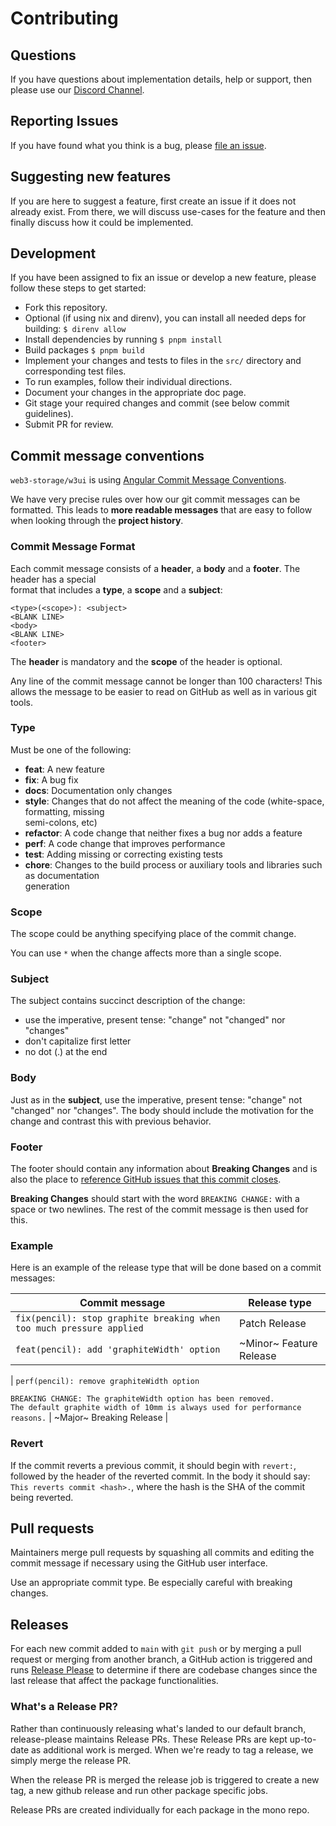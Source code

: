 # Contributing

## Questions

If you have questions about implementation details, help or support, then please use our [Discord Channel](https://discord.com/channels/806902334369824788/864892166470893588).

## Reporting Issues

If you have found what you think is a bug, please [file an issue](https://github.com/web3-storage/w3ui/issues/new).

## Suggesting new features

If you are here to suggest a feature, first create an issue if it does not already exist. From there, we will discuss use-cases for the feature and then finally discuss how it could be implemented.

## Development

If you have been assigned to fix an issue or develop a new feature, please follow these steps to get started:

- Fork this repository.
- Optional (if using nix and direnv), you can install all needed deps for building: `$ direnv allow`
- Install dependencies by running `$ pnpm install`
- Build packages `$ pnpm build`
- Implement your changes and tests to files in the `src/` directory and corresponding test files.
- To run examples, follow their individual directions.
- Document your changes in the appropriate doc page.
- Git stage your required changes and commit (see below commit guidelines).
- Submit PR for review.

## Commit message conventions

`web3-storage/w3ui` is using [Angular Commit Message Conventions](https://github.com/angular/angular.js/blob/master/DEVELOPERS.md#-git-commit-guidelines).

We have very precise rules over how our git commit messages can be formatted. This leads to **more readable messages** that are easy to follow when looking through the **project history**.

### Commit Message Format

Each commit message consists of a **header**, a **body** and a **footer**. The header has a special  
format that includes a **type**, a **scope** and a **subject**:

```
<type>(<scope>): <subject>
<BLANK LINE>
<body>
<BLANK LINE>
<footer>
```

The **header** is mandatory and the **scope** of the header is optional.

Any line of the commit message cannot be longer than 100 characters! This allows the message to be easier to read on GitHub as well as in various git tools.

### Type

Must be one of the following:

- **feat**: A new feature
- **fix**: A bug fix
- **docs**: Documentation only changes
- **style**: Changes that do not affect the meaning of the code (white-space, formatting, missing  
  semi-colons, etc)
- **refactor**: A code change that neither fixes a bug nor adds a feature
- **perf**: A code change that improves performance
- **test**: Adding missing or correcting existing tests
- **chore**: Changes to the build process or auxiliary tools and libraries such as documentation  
  generation

### Scope

The scope could be anything specifying place of the commit change.

You can use `*` when the change affects more than a single scope.

### Subject

The subject contains succinct description of the change:

- use the imperative, present tense: "change" not "changed" nor "changes"
- don't capitalize first letter
- no dot (.) at the end

### Body

Just as in the **subject**, use the imperative, present tense: "change" not "changed" nor "changes". The body should include the motivation for the change and contrast this with previous behavior.

### Footer

The footer should contain any information about **Breaking Changes** and is also the place to [reference GitHub issues that this commit closes](https://help.github.com/en/github/managing-your-work-on-github/linking-a-pull-request-to-an-issue).

**Breaking Changes** should start with the word `BREAKING CHANGE:` with a space or two newlines. The rest of the commit message is then used for this.

### Example

Here is an example of the release type that will be done based on a commit messages:

| Commit message                                                       | Release type            |
| -------------------------------------------------------------------- | ----------------------- |
| `fix(pencil): stop graphite breaking when too much pressure applied` | Patch Release           |
| `feat(pencil): add 'graphiteWidth' option`                           | ~Minor~ Feature Release |

| `perf(pencil): remove graphiteWidth option`

`BREAKING CHANGE: The graphiteWidth option has been removed.`  
`The default graphite width of 10mm is always used for performance reasons.` | ~Major~ Breaking Release |

### Revert

If the commit reverts a previous commit, it should begin with `revert:`, followed by the header of the reverted commit. In the body it should say: `This reverts commit <hash>.`, where the hash is the SHA of the commit being reverted.

## Pull requests

Maintainers merge pull requests by squashing all commits and editing the commit message if necessary using the GitHub user interface.

Use an appropriate commit type. Be especially careful with breaking changes.

## Releases

For each new commit added to `main` with `git push` or by merging a pull request or merging from another branch, a GitHub action is triggered and runs [Release Please](https://github.com/googleapis/release-please) to determine if there are codebase changes since the last release that affect the package functionalities.

### What's a Release PR?

Rather than continuously releasing what's landed to our default branch, release-please maintains Release PRs. These Release PRs are kept up-to-date as additional work is merged. When we're ready to tag a release, we simply merge the release PR.

When the release PR is merged the release job is triggered to create a new tag, a new github release and run other package specific jobs.

Release PRs are created individually for each package in the mono repo.
